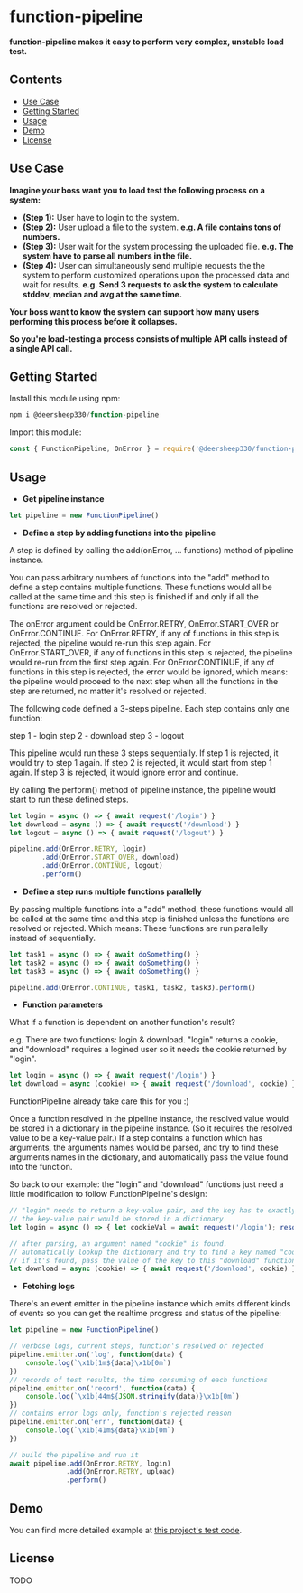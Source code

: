 # function-pipeline

__function-pipeline makes it easy to perform very complex, unstable load test.__

## Contents

- [Use Case](#use-case)
- [Getting Started](#getting-started)
- [Usage](#usage)
- [Demo](#demo)
- [License](#license)

## Use Case

__Imagine your boss want you to load test the following process on a system:__
- __(Step 1):__ User have to login to the system.
- __(Step 2):__ User upload a file to the system. __e.g. A file contains tons of numbers.__
- __(Step 3):__ User wait for the system processing the uploaded file. __e.g. The system have to parse all numbers in the file.__
- __(Step 4):__ User can simultaneously send multiple requests the the system to perform customized operations upon the processed data and wait for results. __e.g. Send 3 requests to ask the system to calculate stddev, median and avg at the same time.__

__Your boss want to know the system can support how many users performing this process before it collapses.__

__So you're load-testing a process consists of multiple API calls instead of a single API call.__

## Getting Started

Install this module using npm:

```javascript
npm i @deersheep330/function-pipeline
```

Import this module:

```javascript
const { FunctionPipeline, OnError } = require('@deersheep330/function-pipeline');
```

## Usage

- __Get pipeline instance__

```javascript
let pipeline = new FunctionPipeline()
```

- __Define a step by adding functions into the pipeline__

A step is defined by calling the add(onError, ... functions) method of pipeline instance.

You can pass arbitrary numbers of functions into the "add" method to define a step contains multiple functions. These functions would all be called at the same time and this step is finished if and only if all the functions are resolved or rejected. 

The onError argument could be OnError.RETRY, OnError.START_OVER or OnError.CONTINUE.
For OnError.RETRY, if any of functions in this step is rejected, the pipeline would re-run this step again.
For OnError.START_OVER, if any of functions in this step is rejected, the pipeline would re-run from the first step again.
For OnError.CONTINUE, if any of functions in this step is rejected, the error would be ignored, which means: the pipeline would proceed to the next step when all the functions in the step are returned, no matter it's resolved or rejected. 

The following code defined a 3-steps pipeline. Each step contains only one function:

step 1 - login
step 2 - download
step 3 - logout

This pipeline would run these 3 steps sequentially.
If step 1 is rejected, it would try to step 1 again.
If step 2 is rejected, it would start from step 1 again.
If step 3 is rejected, it would ignore error and continue.

By calling the perform() method of pipeline instance, the pipeline would start to run these defined steps.

```javascript
let login = async () => { await request('/login') }
let download = async () => { await request('/download') }
let logout = async () => { await request('/logout') }

pipeline.add(OnError.RETRY, login)
        .add(OnError.START_OVER, download)
        .add(OnError.CONTINUE, logout)
        .perform()
```

- __Define a step runs multiple functions parallelly__

By passing multiple functions into a "add" method, these functions would all be called at the same time and this step is finished unless the functions are resolved or rejected. Which means: These functions are run parallelly instead of sequentially.

```javascript
let task1 = async () => { await doSomething() }
let task2 = async () => { await doSomething() }
let task3 = async () => { await doSomething() }

pipeline.add(OnError.CONTINUE, task1, task2, task3).perform()
```

- __Function parameters__

What if a function is dependent on another function's result?

e.g. There are two functions: login & download. "login" returns a cookie, and "download" requires a logined user so it needs the cookie returned by "login".

```javascript
let login = async () => { await request('/login') }
let download = async (cookie) => { await request('/download', cookie) }
```

FunctionPipeline already take care this for you :)

Once a function resolved in the pipeline instance, the resolved value would be stored in a dictionary in the pipeline instance. (So it requires the resolved value to be a key-value pair.) If a step contains a function which has arguments, the arguments names would be parsed, and try to find these arguments names in the dictionary, and automatically pass the value found into the function.

So back to our example: the "login" and "download" functions just need a little modification to follow FunctionPipeline's design:

```javascript
// "login" needs to return a key-value pair, and the key has to exactly match "download"'s argument name
// the key-value pair would be stored in a dictionary
let login = async () => { let cookieVal = await request('/login'); resolve({ cookie: cookieVal }) }

// after parsing, an argument named "cookie" is found.
// automatically lookup the dictionary and try to find a key named "cookie"
// if it's found, pass the value of the key to this "download" function
let download = async (cookie) => { await request('/download', cookie) }
```

- __Fetching logs__

There's an event emitter in the pipeline instance which emits different kinds of events so you can get the realtime progress and status of the pipeline:

```javascript
let pipeline = new FunctionPipeline()

// verbose logs, current steps, function's resolved or rejected
pipeline.emitter.on('log', function(data) {
    console.log(`\x1b[1m${data}\x1b[0m`)
})
// records of test results, the time consuming of each functions
pipeline.emitter.on('record', function(data) {
    console.log(`\x1b[44m${JSON.stringify(data)}\x1b[0m`)
})
// contains error logs only, function's rejected reason
pipeline.emitter.on('err', function(data) {
    console.log(`\x1b[41m${data}\x1b[0m`)
})

// build the pipeline and run it
await pipeline.add(OnError.RETRY, login)
              .add(OnError.RETRY, upload)
              .perform()
```

## Demo

You can find more detailed example at [this project's test code](https://github.com/deersheep330/function-pipeline/blob/master/test.js).

## License

TODO
